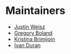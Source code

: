 # Maintainers

- [Justin Weisz](https://github.com/jweisz)
- [Gregory Boland](https://github.com/boland25)
- [Kristina Brimijoin](https://github.com/kbrimijoin)
- [Ivan Duran](https://github.com/filemaster)
